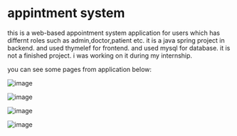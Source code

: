 # appintment system
this is a web-based appointment system application for users which has differnt roles such as admin,doctor,patient etc.
it is a java spring project in backend. and used thymelef for frontend. and used mysql for database.
it is not a finished project. i was working on it during my internship.

you can see some pages from application below:

![image](https://github.com/ugurcakil/appointment/assets/105079912/1799bc47-d11c-49ae-abe9-ccd6e0b10ab6)


![image](https://github.com/ugurcakil/appointment/assets/105079912/d104e118-381f-458a-bf1b-a0d64a776805)


![image](https://github.com/ugurcakil/appointment/assets/105079912/d032c3c5-94ee-40d0-93bb-a547bceb156f)


![image](https://github.com/ugurcakil/appointment/assets/105079912/1a879440-a8f2-4f26-b9b1-e1bd58d12d7f)



